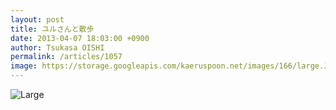 ```yaml
---
layout: post
title: ユルさんと散歩
date: 2013-04-07 18:03:00 +0900
author: Tsukasa OISHI
permalink: /articles/1057
image: https://storage.googleapis.com/kaeruspoon.net/images/166/large.JPG?1365325389
---
```



![Large](https://storage.googleapis.com/kaeruspoon.net/images/166/large.JPG?1365325389)  

